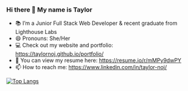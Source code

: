 ### Hi there 👋 My name is Taylor

- 📚 I’m a Junior Full Stack Web Developer & recent graduate from Lighthouse Labs
- 😄 Pronouns: She/Her
- 💻 Check out my website and portfolio: https://taylornoj.github.io/portfolio/
- 📄 You can view my resume here: https://resume.io/r/mMPy9dwPY
- 📫 How to reach me: https://www.linkedin.com/in/taylor-noj/


<!-- [![Taylor's GitHub stats](https://github-readme-stats.vercel.app/api?username=taylornoj&theme=calm)](https://github.com/taylornoj/github-readme-stats) -->

[![Top Langs](https://github-readme-stats.vercel.app/api/top-langs/?username=taylornoj&layout=compact)](https://github.com/taylornoj/github-readme-stats)
